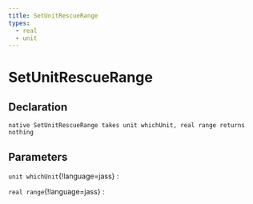 ```yaml
---
title: SetUnitRescueRange
types:
  - real
  - unit
---
```


# SetUnitRescueRange

## Declaration

```jass
native SetUnitRescueRange takes unit whichUnit, real range returns nothing
```

## Parameters
`unit whichUnit`{!language=jass}
: 

`real range`{!language=jass}
: 
